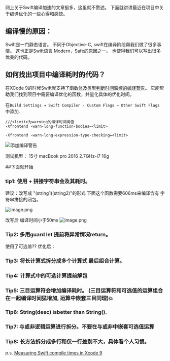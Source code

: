 网上关于Swift编译加速的文章挺多，这里就不赘述。
下面就讲讲最近在项目中关于编译优化的一些心得和感悟。

## 编译慢的原因：
Swift是一门静态语言。
不同于Objective-C, swift在编译阶段帮我们做了很多事情。
这也正是Swift语言 Modern，Safe的原因之一。
也使得我们可以写出很多优美的代码。

## 如何找出项目中编译耗时的代码？

在XCode 9的时候Swift就支持了[函数体及类型判断时间监控的编译警告](https://github.com/apple/swift/commit/18c75928639acf0ccf0e1fb6729eea75bc09cbd5)。
它能帮助我们找到项目中需要编译优化的函数，并量化具体的优化时间。

在```Build Settings ➔ Swift Compiler - Custom Flags ➔ Other Swift Flags``` 中添加.

    ///<limit>为warning的编译时间阈值
    -Xfrontend -warn-long-function-bodies=<limit>

    -Xfrontend -warn-long-expression-type-checking=<limit>

![添加编译警告](https://upload-images.jianshu.io/upload_images/1724449-d8ce839f34848a13.png?imageMogr2/auto-orient/strip%7CimageView2/2/w/1240)

测试机型： 15寸 macBook pro 2016 2.7GHz-i7 16g

##下面就开始

### tip1: 使用 + 拼接字符串会及其耗时。
建议：改写成 "\(string1)\(string2)"的形式
下面这个函数需要606ms来编译含有 字符串拼接的闭包。

![image.png](https://upload-images.jianshu.io/upload_images/1724449-c0c3061afef926a4.png?imageMogr2/auto-orient/strip%7CimageView2/2/w/1240)

改写后 编译时间小于50ms
![image.png](https://upload-images.jianshu.io/upload_images/1724449-55e4cd2694245d3a.png?imageMogr2/auto-orient/strip%7CimageView2/2/w/1240)

### Tip2:  多用guard let 提前将异常情况return。
使用了可选值?? 
优化后：

### Tip3: 将长计算式拆分成多个计算式 最后组合计算。

### Tip4: 计算式中的可选计算提前解包

###  Tip5: 三目运算符会增加编译耗时。 (三目运算符和可选值的运算组合在一起编译时间猛增加, 运算中嵌套三目同理)💥

### Tip6:  String(desc) isbetter than String().

### Tip7: 与或非逻辑运算进行拆分。不要在与或非中嵌套可选值运算

### Tip8: 长方法拆分成多行和仅一行差别不大，具体看个人习惯。


p.s.
[Measuring Swift compile times in Xcode 9](https://www.jessesquires.com/blog/2017/09/18/measuring-compile-times-xcode9/)